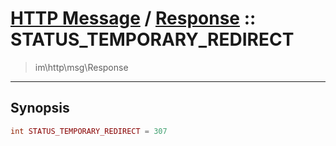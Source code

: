 # [HTTP Message](http.md) / [Response](http-Response.md) :: STATUS_TEMPORARY_REDIRECT
 > im\http\msg\Response
____

## Synopsis
```php
int STATUS_TEMPORARY_REDIRECT = 307
```
